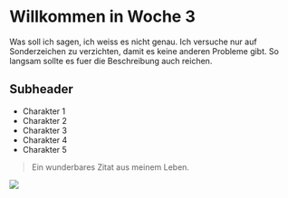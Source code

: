 # Willkommen in Woche 3
Was soll ich sagen, ich weiss es nicht genau. Ich versuche nur auf Sonderzeichen zu verzichten, damit es keine anderen Probleme gibt. So langsam sollte es fuer die Beschreibung auch reichen.

## Subheader
* Charakter 1
* Charakter 2
* Charakter 3
* Charakter 4
* Charakter 5

> Ein wunderbares Zitat aus meinem Leben.

<img src="https://8images.cgames.de/images/gamestar/204/henry-cavill-superman_6042477.jpg"/>